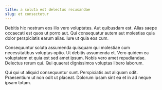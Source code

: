 ```yaml
---
title: a soluta est delectus recusandae
slug: et consectetur
---
```


Debitis hic nostrum eos illo vero voluptates. Aut quibusdam est. Alias saepe occaecati est quos ut porro aut. Qui consequatur autem aut molestias quia dolor perspiciatis earum alias. Iure ut quia eos cum.

Consequuntur soluta assumenda quisquam qui molestiae cum necessitatibus voluptas optio. Ut debitis assumenda et. Vero quidem ea voluptatem et quia est sed amet ipsum. Nobis vero amet repudiandae. Delectus rerum qui. Qui quaerat dignissimos voluptas libero laborum.

Qui qui ut aliquid consequuntur sunt. Perspiciatis aut aliquam odit. Praesentium ut non odit ut placeat. Dolorum ipsam sint ea et in ad neque ipsam totam.
